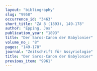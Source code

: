 ```yaml
---
layout: "bibliography"
slug: "9958"
occurrence_id: "3463"
short_title: "ZA 8 (1893), 149-178"
author: "Epping, Jos"
publication_year: "1893"
title: "Der Saros-Canon der Babylonier"
volume_no_: "8"
pages: "149-178"
journal: "Zeitschrift für Assyriologie"
title: "Der Saros-Canon der Babylonier"
previous_item: "9961"
---
```

